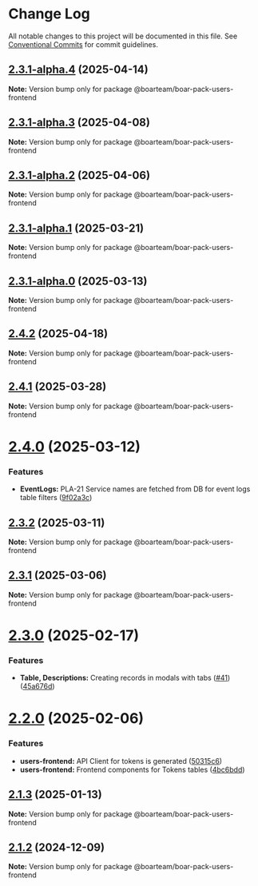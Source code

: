# Change Log

All notable changes to this project will be documented in this file.
See [Conventional Commits](https://conventionalcommits.org) for commit guidelines.

## [2.3.1-alpha.4](https://github.com/boarteam/boar-pack/compare/@boarteam/boar-pack-users-frontend@2.3.1-alpha.3...@boarteam/boar-pack-users-frontend@2.3.1-alpha.4) (2025-04-14)

**Note:** Version bump only for package @boarteam/boar-pack-users-frontend





## [2.3.1-alpha.3](https://github.com/boarteam/boar-pack/compare/@boarteam/boar-pack-users-frontend@2.3.1-alpha.2...@boarteam/boar-pack-users-frontend@2.3.1-alpha.3) (2025-04-08)

**Note:** Version bump only for package @boarteam/boar-pack-users-frontend





## [2.3.1-alpha.2](https://github.com/boarteam/boar-pack/compare/@boarteam/boar-pack-users-frontend@2.3.1-alpha.1...@boarteam/boar-pack-users-frontend@2.3.1-alpha.2) (2025-04-06)

**Note:** Version bump only for package @boarteam/boar-pack-users-frontend





## [2.3.1-alpha.1](https://github.com/boarteam/boar-pack/compare/@boarteam/boar-pack-users-frontend@2.3.1-alpha.0...@boarteam/boar-pack-users-frontend@2.3.1-alpha.1) (2025-03-21)

**Note:** Version bump only for package @boarteam/boar-pack-users-frontend





## [2.3.1-alpha.0](https://github.com/boarteam/boar-pack/compare/@boarteam/boar-pack-users-frontend@2.3.0...@boarteam/boar-pack-users-frontend@2.3.1-alpha.0) (2025-03-13)

**Note:** Version bump only for package @boarteam/boar-pack-users-frontend





## [2.4.2](https://github.com/boarteam/boar-pack/compare/@boarteam/boar-pack-users-frontend@2.4.1...@boarteam/boar-pack-users-frontend@2.4.2) (2025-04-18)

**Note:** Version bump only for package @boarteam/boar-pack-users-frontend





## [2.4.1](https://github.com/boarteam/boar-pack/compare/@boarteam/boar-pack-users-frontend@2.4.0...@boarteam/boar-pack-users-frontend@2.4.1) (2025-03-28)

**Note:** Version bump only for package @boarteam/boar-pack-users-frontend





# [2.4.0](https://github.com/boarteam/boar-pack/compare/@boarteam/boar-pack-users-frontend@2.3.2...@boarteam/boar-pack-users-frontend@2.4.0) (2025-03-12)


### Features

* **EventLogs:** PLA-21 Service names are fetched from DB for event logs table filters ([9f02a3c](https://github.com/boarteam/boar-pack/commit/9f02a3cd934cc1d69e2b25ad45743fc29ba8a731))





## [2.3.2](https://github.com/boarteam/boar-pack/compare/@boarteam/boar-pack-users-frontend@2.3.1...@boarteam/boar-pack-users-frontend@2.3.2) (2025-03-11)

**Note:** Version bump only for package @boarteam/boar-pack-users-frontend





## [2.3.1](https://github.com/boarteam/boar-pack/compare/@boarteam/boar-pack-users-frontend@2.3.0...@boarteam/boar-pack-users-frontend@2.3.1) (2025-03-06)

**Note:** Version bump only for package @boarteam/boar-pack-users-frontend





# [2.3.0](https://github.com/boarteam/boar-pack/compare/@boarteam/boar-pack-users-frontend@2.2.0...@boarteam/boar-pack-users-frontend@2.3.0) (2025-02-17)


### Features

* **Table, Descriptions:** Creating records in modals with tabs ([#41](https://github.com/boarteam/boar-pack/issues/41)) ([45a676d](https://github.com/boarteam/boar-pack/commit/45a676da993df37b9486691f9479c1539aa3234d))





# [2.2.0](https://github.com/boarteam/boar-pack/compare/@boarteam/boar-pack-users-frontend@2.1.3...@boarteam/boar-pack-users-frontend@2.2.0) (2025-02-06)


### Features

* **users-frontend:** API Client for tokens is generated ([50315c6](https://github.com/boarteam/boar-pack/commit/50315c6052519e63adec84742b3b343cbe4f752c))
* **users-frontend:** Frontend components for Tokens tables ([4bc6bdd](https://github.com/boarteam/boar-pack/commit/4bc6bdd612109411d4e2f6511c13d314ab55dd88))





## [2.1.3](https://github.com/boarteam/boar-pack/compare/@boarteam/boar-pack-users-frontend@2.1.2...@boarteam/boar-pack-users-frontend@2.1.3) (2025-01-13)

**Note:** Version bump only for package @boarteam/boar-pack-users-frontend





## [2.1.2](https://github.com/boarteam/boar-pack/compare/@boarteam/boar-pack-users-frontend@2.1.0...@boarteam/boar-pack-users-frontend@2.1.2) (2024-12-09)

**Note:** Version bump only for package @boarteam/boar-pack-users-frontend
